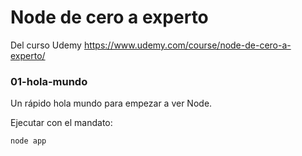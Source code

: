 # Node de cero a experto

Del curso Udemy https://www.udemy.com/course/node-de-cero-a-experto/

### 01-hola-mundo

Un rápido hola mundo para empezar a ver Node.

Ejecutar con el mandato:

```
node app
```
